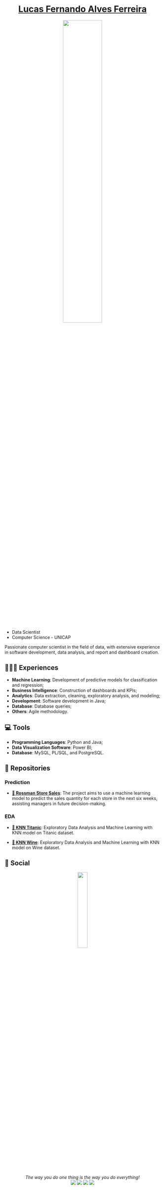 
<div align="center">
	<a href="https://github.com/lfaferreira?tab=repositories" target="_blank"><h1>Lucas Fernando Alves Ferreira</h1></a>
	<div class="final-image">
		<img width="50%" src="https://cdn.discordapp.com/attachments/1167794667132297257/1167877861424767178/dafdsfd-removebg-preview.png?ex=654fba04&is=653d4504&hm=2b68a73265de99f7ec2d995a88ab59955d7e65c25eb813d2e6b7df07148663f3&"/>	
	</div>
</div>

* Data Scientist
* Computer Science - UNICAP

Passionate computer scientist in the field of data, with extensive experience in software development, data analysis, and report and dashboard creation.

## 👨🏻‍💻 Experiences
- **Machine Learning**: Development of predictive models for classification and regression;
- **Business Intelligence**: Construction of dashboards and KPIs;
- **Analytics**: Data extraction, cleaning, exploratory analysis, and modeling;
- **Development**: Software development in Java;
- **Database**: Database queries;
- **Others**: Agile methodology.

## 💻 Tools
- **Programming Languages**: Python and Java;
- **Data Visualization Software**: Power BI;
- **Database**: MySQL, PL/SQL, and PostgreSQL.

## 🚀 Repositories
### Prediction
- **[🏪 Rossman Store Sales](https://github.com/lfaferreira/predict-rossmann-store-sales)**: The project aims to use a machine learning model to predict the sales quantity for each store in the next six weeks, assisting managers in future decision-making.
### EDA
- **[🚢 KNN Titanic](https://github.com/lfaferreira/knn-titanic)**: Exploratory Data Analysis and Machine Learning with KNN model on Titanic dataset.

- **[🍷 KNN Wine](https://github.com/lfaferreira/knn-wine)**: Exploratory Data Analysis and Machine Learning with KNN model on Wine dataset.

## 📮 Social
<div align="center">
	<div class="final-image">
		<img width="25%" src="https://cdn.discordapp.com/attachments/1166584438411493416/1166757157761470494/229223263-cf2e4b07-2615-4f87-9c38-e37600f8381a.gif?ex=654ba647&is=65393147&hm=7f1798f2438d3311fa3ec1115b541ca5decd8b4cb3aae69bfb911bca125a623d&" />		
	</div>	
	<i>The way you do one thing is the way you do everything!</i> 
	<div class="social">
		<a href="https://www.linkedin.com/in/lfaferreira/" target="_blank"><img src="https://img.shields.io/badge/-LinkedIn-%230077B5?style=for-the-badge&logo=linkedin&logoColor=white" target="_blank"></a> <a href="mailto:lfafcursosvagas@gmail.com"><img src="https://img.shields.io/badge/-Gmail-%23333?style=for-the-badge&logo=gmail&logoColor=red" target="_blank"></a> <a href="https://www.kaggle.com/nandoferreira" target="_blank"><img src="https://img.shields.io/badge/Kaggle-20BEFF?style=for-the-badge&logo=Kaggle&logoColor=white" target="_blank"></a> <a  href="https://www.instagram.com/1lucasfernando/" target="_blank"><img src="https://img.shields.io/badge/-Instagram-%23E4405F?style=for-the-badge&logo=instagram&logoColor=white" target="_blank"></a>
	</div>
</div>
